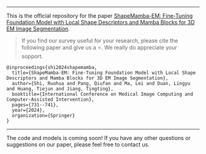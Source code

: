 ------
This is the official repository for the paper [ShapeMamba-EM: Fine-Tuning Foundation Model with Local Shape Descriptors and Mamba Blocks for 3D EM Image Segmentation](https://papers.miccai.org/miccai-2024/paper/0151_paper.pdf).

> If you find our survey useful for your research, please cite the following paper and give us a ⭐. We really do appreciate your sopport.

```
@inproceedings{shi2024shapemamba,
  title={ShapeMamba-EM: Fine-Tuning Foundation Model with Local Shape Descriptors and Mamba Blocks for 3D EM Image Segmentation},
  author={Shi, Ruohua and Pang, Qiufan and Ma, Lei and Duan, Lingyu and Huang, Tiejun and Jiang, Tingting},
  booktitle={International Conference on Medical Image Computing and Computer-Assisted Intervention},
  pages={731--741},
  year={2024},
  organization={Springer}
}
```

-----
The code and models is coming soon! If you have any other questions or suggestions on our paper, please feel free to contact us.
